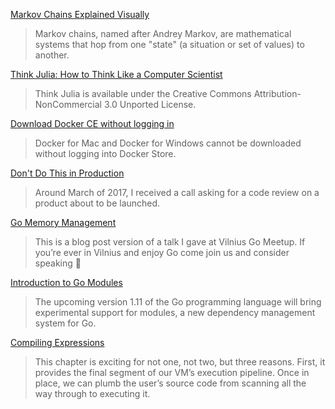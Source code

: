 [Markov Chains Explained Visually](http://setosa.io/ev/markov-chains/?utm_source=hackernewsletter&utm_medium=email&utm_term=fav)
> Markov chains, named after Andrey Markov, are mathematical systems that hop from one "state" (a situation or set of values) to another.

[Think Julia: How to Think Like a Computer Scientist](https://benlauwens.github.io/ThinkJulia.jl/latest/book.html)
> Think Julia is available under the Creative Commons Attribution-NonCommercial 3.0 Unported License.

[Download Docker CE without logging in](https://github.com/docker/docker.github.io/issues/6910)
> Docker for Mac and Docker for Windows cannot be downloaded without logging into Docker Store.

[Don't Do This in Production](https://stephenmann.io/post/dont-do-this-in-production/)
> Around March of 2017, I received a call asking for a code review on a product about to be launched.

[Go Memory Management](https://povilasv.me/go-memory-management/)
> This is a blog post version of a talk I gave at Vilnius Go Meetup. If you’re ever in Vilnius and enjoy Go come join us and consider speaking 🙂

[Introduction to Go Modules](https://roberto.selbach.ca/intro-to-go-modules/)
> The upcoming version 1.11 of the Go programming language will bring experimental support for modules, a new dependency management system for Go.

[Compiling Expressions](http://www.craftinginterpreters.com/compiling-expressions.html)
> This chapter is exciting for not one, not two, but three reasons. First, it provides the final segment of our VM’s execution pipeline. Once in place, we can plumb the user’s source code from scanning all the way through to executing it.